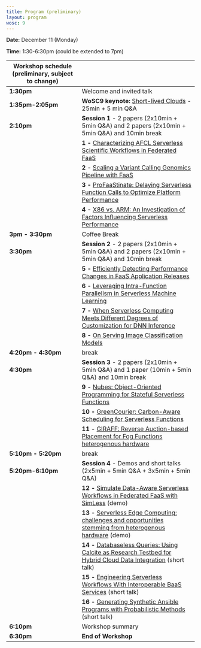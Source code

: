 ```yaml
---
title: Program (preliminary)
layout: program
wosc: 9
---
```


**Date:** December 11 (Monday)

**Time:** 1:30-6:30pm (could be extended to 7pm) 

| Workshop schedule (preliminary, subject to change) | |
| --- | --- |
| **1:30pm** | Welcome and invited talk |
| **1:35pm-2:05pm** | **WoSC9 keynote:** [Short-lived Clouds](./keynotes) - 25min + 5 min Q&A  |
| **2:10pm** | **Session 1** - 2 papers (2x10min + 5min Q&A) and 2 papers (2x10min + 5min Q&A) and 10min break|
| | **1 -** [Characterizing AFCL Serverless Scientific Workflows in Federated FaaS](./papers/p1) |
| | **2 -** [Scaling a Variant Calling Genomics Pipeline with FaaS](./papers/p2)  |
| | **3 -** [ProFaaStinate: Delaying Serverless Function Calls to Optimize Platform Performance](./papers/p3) |
| | **4 -** [X86 vs. ARM: An Investigation of Factors Influencing Serverless Performance](./papers/p4) |
| **3pm - 3:30pm** | Coffee Break |
| **3:30pm** | **Session 2** - 2 papers (2x10min + 5min Q&A) and 2 papers (2x10min + 5min Q&A) and 10min break |
| | **5 -** [Efficiently Detecting Performance Changes in FaaS Application Releases](./papers/p5) |
| | **6 -** [Leveraging Intra-Function Parallelism in Serverless Machine Learning](./papers/p6)  |
| | **7 -** [When Serverless Computing Meets Different Degrees of Customization for DNN Inference](./papers/p7)  |
| | **8 -** [On Serving Image Classification Models](./papers/p8)  |
| **4:20pm - 4:30pm** | break |
| **4:30pm** | **Session 3** - 2 papers (2x10min + 5min Q&A) and 1 paper (10min +  5min Q&A) and 10min break|
| | **9 -** [Nubes: Object-Oriented Programming for Stateful Serverless Functions](./papers/p9) |
| | **10 -** [GreenCourier: Carbon-Aware Scheduling for Serverless Functions](./papers/p10) |
| | **11 -** [GIRAFF: Reverse Auction-based Placement for Fog Functions heterogenous hardware](./papers/p11) |
| **5:10pm - 5:20pm** | break |
| **5:20pm-6:10pm** | **Session 4** - Demos and short talks (2x5min + 5min Q&A + 3x5min + 5min Q&A) |
| | **12 -** [Simulate Data-Aware Serverless Workflows in Federated FaaS with SimLess](./demos/d12) (demo)|
| | **13 -** [Serverless Edge Computing: challenges and opportunities stemming from heterogenous hardware](./demos/d13) (demo) | 
| | **14 -** [Databaseless Queries: Using Calcite as Research Testbed for Hybrid Cloud Data Integration](./demos/d14)    (short talk) |
| | **15 -** [Engineering Serverless Workflows With Interoperable BaaS Services](./demos/d15) (short talk) |
| | **16 -** [Generating Synthetic Ansible Programs with Probabilistic Methods](./demos/d16) (short talk) |
| **6:10pm** | Workshop summary |
| **6:30pm** | **End of Workshop** |
